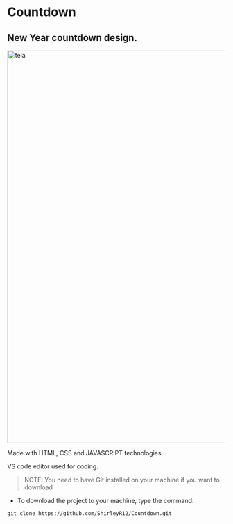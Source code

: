 # Countdown

## New Year countdown design.

<img width="905" alt="tela" src="https://user-images.githubusercontent.com/56793368/210154398-eefeb8fb-387c-4afd-8a73-e784e9bd06f5.png">


Made with HTML, CSS and JAVASCRIPT technologies

VS code editor used for coding.

> NOTE: You need to have Git installed on your machine if you want to download

* To download the project to your machine, type the command:

```
git clone https://github.com/ShirleyR12/Countdown.git
```



